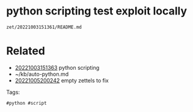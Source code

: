 # python scripting test exploit locally

` zet/20221003151361/README.md `

# Related

- [20221003151363](/zet/20221003151363/README.md) python scripting
- ~/kb/auto-python.md
- [20221005200242](/zet/20221005200242/README.md) empty zettels to fix

Tags:

    #python #script 
